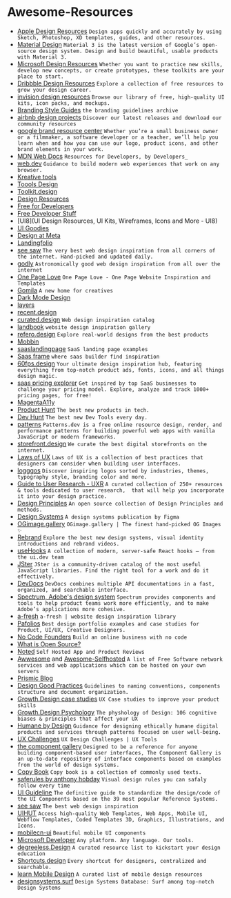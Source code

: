 # Awesome-Resources

- [Apple Design Resources](https://developer.apple.com/design/resources/) `Design apps quickly and accurately by using Sketch, Photoshop, XD templates, guides, and other resources.`
- [Material Design](https://m3.material.io/) `Material 3 is the latest version of Google’s open-source design system. Design and build beautiful, usable products with Material 3.`
- [Microsoft Design Resources](https://www.microsoft.design/resources) `Whether you want to practice new skills, develop new concepts, or create prototypes, these toolkits are your place to start.`
- [Dribbble Design Resources](https://dribbble.com/resources) `Explore a collection of free resources to grow your design career.`
- [invision design resources](https://www.invisionapp.com/free-resources) `Browse our library of free, high-quality UI kits, icon packs, and mockups.`
- [Branding Style Guides](https://brandingstyleguides.com/) `the branding guidelines archive`
- [airbnb design projects](https://airbnb.design/our-projects/) `Discover our latest releases and download our community resources`
- [google brand resource center](https://about.google/brand-resource-center/) `Whether you’re a small business owner or a filmmaker, a software developer or a teacher, we’ll help you learn when and how you can use our logo, product icons, and other brand elements in your work.`
- [MDN Web Docs](https://developer.mozilla.org/en-US/) `Resources for Developers, by Developers_`
- [web.dev](https://web.dev/) `Guidance to build modern web experiences that work on any browser.`
- [Kreative tools](https://kreative.tools/)
- [Toools Design](https://www.toools.design/)
- [Toolkit.design](https://toolkit.design/)
- [Design Resources](https://designresourc.es/)
- [Free for Developers](https://free-for.dev/#/)
- [Free Developer Stuff](https://freestuff.dev/)
- [UI8](UI Design Resources, UI Kits, Wireframes, Icons and More - UI8)
- [UI Goodies](https://uigoodies.com/)
- [Design at Meta](https://design.facebook.com/toolsandresources/)
- [Landingfolio](https://www.landingfolio.com/)
- [see saw](https://www.seesaw.website/) `The very best web design inspiration from all corners of the internet. Hand-picked and updated daily.`
- [godly](https://godly.website/) `Astronomically good web design inspiration from all over the internet`
- [One Page Love](https://onepagelove.com/) `One Page Love - One Page Website Inspiration and Templates`
- [Gomila](https://www.gomila.co/) `A new home for creatives`
- [Dark Mode Design](https://www.darkmodedesign.com/)
- [layers](https://layers.to/explore/recent)
- [recent.design](https://recent.design/)
- [curated.design](https://www.curated.design/) `Web design inspiration catalog`
- [landbook](https://land-book.com/) `website design inspiration gallery`
- [refero.design](https://refero.design/) `Explore real-world designs from the best products`
- [Mobbin](https://mobbin.com/)
- [saaslandingpage](https://saaslandingpage.com/) `SaaS landing page examples`
- [Saas frame](https://www.saasframe.io/) `where saas builder find inspiration`
- [60fps.design](https://www.60fps.design/) `Your ultimate design inspiration hub, featuring everything from top-notch product ads, fonts, icons, and all things design magic.`
- [saas pricing explorer](https://explorer.hyperline.co/) `Get inspired by top SaaS businesses to challenge your pricing model. Explore, analyze and track 1000+ pricing pages, for free!`
- [MagentaA11y](https://www.magentaa11y.com/)
- [Product Hunt](https://www.producthunt.com/) `The best new products in tech.`
- [Dev Hunt](https://devhunt.org/) `The best new Dev Tools every day.`
- [patterns](https://www.patterns.dev/) `Patterns.dev is a free online resource design, render, and performance patterns for building powerful web apps with vanilla JavaScript or modern frameworks.`
- [storefront.design](https://www.storefront.design/) `We curate the best digital storefronts on the internet.`
- [Laws of UX](https://lawsofux.com/) `Laws of UX is a collection of best practices that designers can consider when building user interfaces.`
- [logggos](https://www.logggos.club/) `Discover inspiring logos sorted by industries, themes, typography style, branding color and more.`
- [Guide to User Research - UXR](http://guidetouxr.com/) `A curated collection of 250+ resources & tools dedicated to user research,  that will help you incorporate it into your design practice.`
- [Design Principles](https://principles.design/) `An open source collection of Design Principles and methods.`
- [Design Systems](https://www.designsystems.com/) `A design systems publication by Figma`
- [OGimage.gallery](https://www.ogimage.gallery/) `OGimage.gallery | The finest hand-picked OG Images ✨`
- [Rebrand](https://www.rebrand.gallery/) `Explore the best new design systems, visual identity introductions and rebrand videos.`
- [useHooks](https://usehooks.com/) `A collection of modern, server-safe React hooks – from the ui.dev team`
- [JSter](https://jster.net/) `JSter is a community-driven catalog of the most useful JavaScript libraries. Find the right tool for a work and do it effectively.`
- [DevDocs](https://devdocs.io/) `DevDocs combines multiple API documentations in a fast, organized, and searchable interface.`
- [Spectrum, Adobe's design system](https://spectrum.adobe.com/) `Spectrum provides components and tools to help product teams work more efficiently, and to make Adobe’s applications more cohesive.`
- [a-fresh](https://a-fresh.website/) `a-fresh | website design inspiration library`
- [Pafolios](https://pafolios.com/) `Best design portfolio examples and case studies for Product, UI/UX, Creative Designers.`
- [No Code Founders](https://nocodefounders.com/tools) `Build an online business with no code`
- [What is Open Source?](https://opensource.dev/)
- [Noted](https://noted.lol/) `Self Hosted App and Product Reviews`
- [Awwesome](https://awweso.me/?ref=Awe50me) and [Awesome-Selfhosted](https://awesome-selfhosted.net/) `A list of Free Software network services and web applications which can be hosted on your own servers`
- [Prismic Blog](https://prismic.io/blog)
- [Design Good Practices](https://goodpractices.design/) `Guidelines to naming conventions, components structure and document organization.`
- [Growth.Design case studies](https://growth.design/case-studies) `UX Case studies to improve your product skills`
- [Growth.Design Psychology](https://growth.design/psychology) `The physhology of Design: 106 cognitive biases & principles that affect your UX`
- [Humane by Design](https://humanebydesign.com/) `Guidance for designing ethically humane digital products and services through patterns focused on user well-being.`
- [UX Challenges](https://uxtools.co/challenges/) `UX Design Challenges | UX Tools`
- [the component gallery](https://component.gallery/) `Designed to be a reference for anyone building component-based user interfaces, The Component Gallery is an up-to-date repository of interface components based on examples from the world of design systems.`
- [Copy Book](https://copybook.me/) `Copy book is a collection of commonly used texts.`
- [saferules by anthony hobday](https://anthonyhobday.com/sideprojects/saferules/) `Visual design rules you can safaly follow every time`
- [UI Guideline](https://www.uiguideline.com/components) `The definitive guide to standardize the design/code of the UI Components based on the 39 most popular Reference Systems.`
- [see saw](https://www.seesaw.website/) `The best web design inspiration`
- [UIHUT](https://uihut.com/?ref=awe50me) `Access high-quality Web Templates, Web Apps, Mobile UI, Webflow Templates, Coded Templates 3D, Graphics, Illustrations, and Icons.`
- [mobilecn-ui](https://mobilecn.lol/?ref=awe50me) `Beautiful mobile UI components`
- [Microsoft Developer](https://developer.microsoft.com/en-us/) `Any platform. Any language. Our tools.`
- [degreeless.Design](https://www.degreeless.design/) `A curated resource list to kickstart your design education`
- [Shortcuts.design](https://shortcuts.design/) `Every shortcut for designers, centralized and searchable.`
- [learn Mobile Design](https://learnmobile.design/) `A curated list of mobile design resources`
- [designsystems.surf](https://designsystems.surf/) `Design Systems Database: Surf among top‑notch Design Systems`
